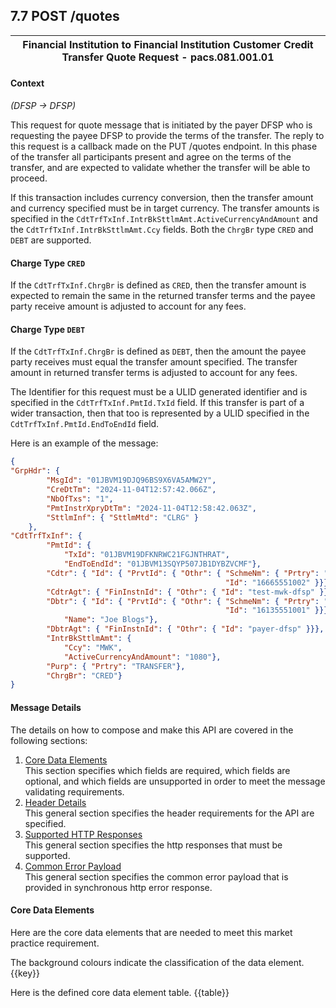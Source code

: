 ## 7.7 POST /quotes
|**Financial Institution to Financial Institution Customer Credit Transfer Quote Request - pacs.081.001.01**|
|--|

#### Context
*(DFSP -> DFSP)*

This request for quote message that is initiated by the payer DFSP who is requesting the payee DFSP to provide the terms of the transfer. The reply to this request is a callback made on the PUT /quotes endpoint. In this phase of the transfer all participants present and agree on the terms of the transfer, and are expected to validate whether the transfer will be able to proceed. 

If this transaction includes currency conversion, then the transfer amount and currency specified must be in target currency. The transfer amounts is specified in the `CdtTrfTxInf.IntrBkSttlmAmt.ActiveCurrencyAndAmount` and the `CdtTrfTxInf.IntrBkSttlmAmt.Ccy` fields.
Both the `ChrgBr` type `CRED` and `DEBT` are supported.
#### Charge Type `CRED`
If the `CdtTrfTxInf.ChrgBr` is defined as `CRED`, then the transfer amount is expected to remain the same in the returned transfer terms and the payee party receive amount is adjusted to account for any fees. 

#### Charge Type `DEBT`
If the `CdtTrfTxInf.ChrgBr` is defined as `DEBT`, then the amount the payee party receives must equal the transfer amount specified. The transfer amount in returned transfer terms is adjusted to account for any fees. 

The Identifier for this request must be a ULID generated identifier and is specified in the `CdtTrfTxInf.PmtId.TxId` field. If this transfer is part of a wider transaction, then that too is represented by a ULID specified in the `CdtTrfTxInf.PmtId.EndToEndId` field.

Here is an example of the message:
```json
{
"GrpHdr": {
        "MsgId": "01JBVM19DJQ96BS9X6VA5AMW2Y",
        "CreDtTm": "2024-11-04T12:57:42.066Z",
        "NbOfTxs": "1",
        "PmtInstrXpryDtTm": "2024-11-04T12:58:42.063Z",
        "SttlmInf": { "SttlmMtd": "CLRG" }
    },
"CdtTrfTxInf": {
        "PmtId": {
            "TxId": "01JBVM19DFKNRWC21FGJNTHRAT",
            "EndToEndId": "01JBVM13SQYP507JB1DYBZVCMF"},
        "Cdtr": { "Id": { "PrvtId": { "Othr": { "SchmeNm": { "Prtry": "MSISDN" },
                                                "Id": "16665551002" }}}},
        "CdtrAgt": { "FinInstnId": { "Othr": { "Id": "test-mwk-dfsp" }}},
        "Dbtr": { "Id": { "PrvtId": { "Othr": { "SchmeNm": { "Prtry": "MSISDN" },
                                                "Id": "16135551001" }}},
            "Name": "Joe Blogs"},
        "DbtrAgt": { "FinInstnId": { "Othr": { "Id": "payer-dfsp" }}},
        "IntrBkSttlmAmt": {
            "Ccy": "MWK",
            "ActiveCurrencyAndAmount": "1080"},
        "Purp": { "Prtry": "TRANSFER"},
        "ChrgBr": "CRED"}
}        
```
#### Message Details
The details on how to compose and make this API are covered in the following sections:
1. [Core Data Elements](#core-data-elements)<br>This section specifies which fields are required, which fields are optional, and which fields are unsupported in order to meet the message validating requirements.
2. [Header Details](#331-header-details)<br> This general section specifies the header requirements for the API are specified.
3. [Supported HTTP Responses](#332-supported-http-responses)<br> This general section specifies the http responses that must be supported.
4. [Common Error Payload](#333-common-error-payload)<br> This general section specifies the common error payload that is provided in synchronous http error response.

#### Core Data Elements
Here are the core data elements that are needed to meet this market practice requirement.

The background colours indicate the classification of the data element.
{{key}}

Here is the defined core data element table.
{{table}}

